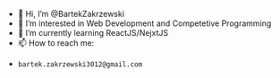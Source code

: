 - 👋 Hi, I’m @BartekZakrzewski
- 👀 I’m interested in Web Development and Competetive Programming
- 🌱 I’m currently learning ReactJS/NejxtJS
- 📫 How to reach me:
-     bartek.zakrzewski3012@gmail.com
